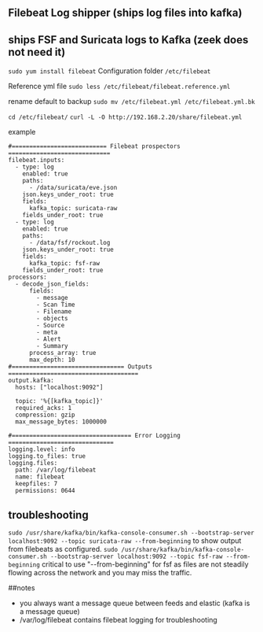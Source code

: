 ## Filebeat Log shipper (ships log files into kafka)

## ships FSF and Suricata logs to Kafka (zeek does not need it)
`sudo yum install filebeat`
Configuration folder
`/etc/filebeat`

Reference yml file
`sudo less /etc/filebeat/filebeat.reference.yml`

rename default to backup
`sudo mv /etc/filebeat.yml /etc/filebeat.yml.bk`


`cd /etc/filebeat/`
`curl -L -O http://192.168.2.20/share/filebeat.yml`

example
```
#=========================== Filebeat prospectors =============================
filebeat.inputs:
  - type: log
    enabled: true
    paths:
      - /data/suricata/eve.json
    json.keys_under_root: true
    fields:
      kafka_topic: suricata-raw
    fields_under_root: true
  - type: log
    enabled: true
    paths:
      - /data/fsf/rockout.log
    json.keys_under_root: true
    fields:
      kafka_topic: fsf-raw
    fields_under_root: true
processors:
  - decode_json_fields:
      fields:
        - message
        - Scan Time
        - Filename
        - objects
        - Source
        - meta
        - Alert
        - Summary
      process_array: true
      max_depth: 10
#================================ Outputs =====================================
output.kafka:
  hosts: ["localhost:9092"]

  topic: '%{[kafka_topic]}'
  required_acks: 1
  compression: gzip
  max_message_bytes: 1000000

#================================== Error Logging ==============================
logging.level: info
logging.to_files: true
logging.files:
  path: /var/log/filebeat
  name: filebeat
  keepfiles: 7
  permissions: 0644
```

## troubleshooting
`sudo /usr/share/kafka/bin/kafka-console-consumer.sh --bootstrap-server localhost:9092 --topic suricata-raw --from-beginning` to show output from filebeats as configured.
`sudo /usr/share/kafka/bin/kafka-console-consumer.sh --bootstrap-server localhost:9092 --topic fsf-raw --from-beginning` critical to use "--from-beginning" for fsf as files are not steadily flowing across the network and you may miss the traffic.

##notes
- you always want a message queue between feeds and elastic (kafka is a message queue)
- /var/log/filebeat contains filebeat logging for troubleshooting

